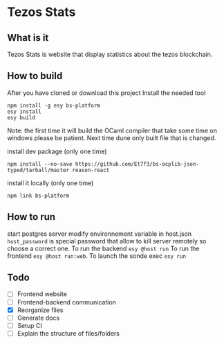 # Tezos Stats

## What is it

Tezos Stats is website that display statistics about the tezos blockchain.

## How to build

After you have cloned or download this project
Install the needed tool

```
npm install -g esy bs-platform
esy install
esy build
```

Note: the first time it will build the OCaml compiler that take some time on windows please be patient. Next time dune only built file that is changed.


install dev package (only one time)
```
npm install --no-save https://github.com/Et7f3/bs-ocplib-json-typed/tarball/master reason-react
```

install it locally (only one time)
```
npm link bs-platform
```

## How to run

start postgres server
modify environnement variable in host.json
`host_password` is special password that allow to kill server remotely so choose a correct one.
To run the backend `esy @host run`
To run the frontend `esy @host run:web`.
To launch the sonde exec `esy run`


## Todo
- [ ] Frontend website
- [ ] Frontend-backend communication
- [x] Reorganize files
- [ ] Generate docs
- [ ] Setup CI
- [ ] Explain the structure of files/folders
